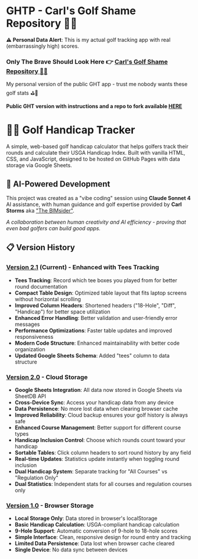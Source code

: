 # GHTP - Carl's Golf Shame Repository 🤦‍♂️ 

**⚠️ Personal Data Alert**: This is my actual golf tracking app with real (embarrassingly high) scores.  

### **Only The Brave** Should Look Here 👉 [Carl's Golf Shame Repository 🤦‍♂️](https://thebimsider.github.io/GHTP/V021/)

My personal version of the public GHT app - trust me nobody wants these golf stats ⛳🤔

**Public GHT version with instructions and a repo to fork available [HERE](https://github.com/TheBIMsider/GHT)**

# 🏌️‍♂️ Golf Handicap Tracker

A simple, web-based golf handicap calculator that helps golfers track their rounds and calculate their USGA Handicap Index. Built with vanilla HTML, CSS, and JavaScript, designed to be hosted on GitHub Pages with data storage via Google Sheets.

## 🤖 AI-Powered Development

This project was created as a "vibe coding" session using **Claude Sonnet 4** AI assistance, with human guidance and golf expertise provided by **Carl Storms** aka ["The BIMsider"](https://bio.link/thebimsider). 

*A collaboration between human creativity and AI efficiency - proving that even bad golfers can build good apps.*

## 📋 Version History

### [Version 2.1](https://thebimsider.github.io/GHT/V021/) (Current) - Enhanced with Tees Tracking
- **Tees Tracking**: Record which tee boxes you played from for better round documentation
- **Compact Table Design**: Optimized table layout that fits laptop screens without horizontal scrolling
- **Improved Column Headers**: Shortened headers ("18-Hole", "Diff", "Handicap") for better space utilization
- **Enhanced Error Handling**: Better validation and user-friendly error messages
- **Performance Optimizations**: Faster table updates and improved responsiveness
- **Modern Code Structure**: Enhanced maintainability with better code organization
- **Updated Google Sheets Schema**: Added "tees" column to data structure

### [Version 2.0](https://thebimsider.github.io/GHTP/V02/) - Cloud Storage
- **Google Sheets Integration**: All data now stored in Google Sheets via SheetDB API
- **Cross-Device Sync**: Access your handicap data from any device
- **Data Persistence**: No more lost data when clearing browser cache
- **Improved Reliability**: Cloud backup ensures your golf history is always safe
- **Enhanced Course Management**: Better support for different course types
- **Handicap Inclusion Control**: Choose which rounds count toward your handicap
- **Sortable Tables**: Click column headers to sort round history by any field
- **Real-time Updates**: Statistics update instantly when toggling round inclusion
- **Dual Handicap System**: Separate tracking for "All Courses" vs "Regulation Only"
- **Dual Statistics**: Independent stats for all courses and regulation courses only

### [Version 1.0](https://thebimsider.github.io/GHTP/V01/) - Browser Storage
- **Local Storage Only**: Data stored in browser's localStorage
- **Basic Handicap Calculation**: USGA-compliant handicap calculation
- **9-Hole Support**: Automatic conversion of 9-hole to 18-hole scores
- **Simple Interface**: Clean, responsive design for round entry and tracking
- **Limited Data Persistence**: Data lost when browser cache cleared
- **Single Device**: No data sync between devices
